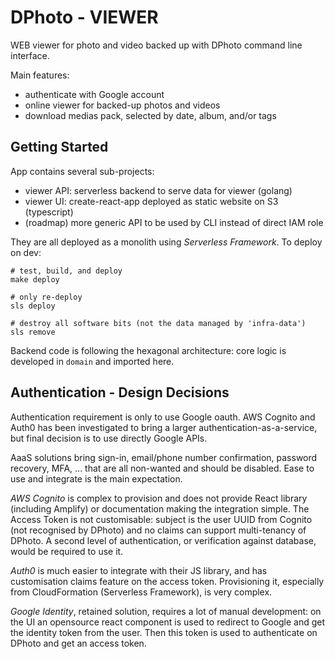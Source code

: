 DPhoto - VIEWER
=======================================

WEB viewer for photo and video backed up with DPhoto command line interface.

Main features:

* authenticate with Google account
* online viewer for backed-up photos and videos
* download medias pack, selected by date, album, and/or tags

Getting Started
---------------------------------------

App contains several sub-projects:

* viewer API: serverless backend to serve data for viewer (golang)
* viewer UI: create-react-app deployed as static website on S3 (typescript)
* (roadmap) more generic API to be used by CLI instead of direct IAM role

They are all deployed as a monolith using _Serverless Framework_. To deploy on dev:

    # test, build, and deploy
    make deploy

    # only re-deploy
    sls deploy

    # destroy all software bits (not the data managed by 'infra-data')
    sls remove

Backend code is following the hexagonal architecture: core logic is developed in `domain` and imported here.

Authentication - Design Decisions
---------------------------------------

Authentication requirement is only to use Google oauth. AWS Cognito and Auth0 has been investigated to bring a larger authentication-as-a-service, but final decision is to use directly Google APIs.

AaaS solutions bring sign-in, email/phone number confirmation, password recovery, MFA, ... that are all non-wanted and should be disabled. Ease to use and integrate is the main expectation.

_AWS Cognito_ is complex to provision and does not provide React library (including Amplify) or documentation making the integration simple. The Access Token is not customisable: subject is the user UUID from Cognito (not recognised by DPhoto) and no
claims can support multi-tenancy of DPhoto. A second level of authentication, or verification against database, would be required to use it.

_Auth0_ is much easier to integrate with their JS library, and has customisation claims feature on the access token. Provisioning it, especially from CloudFormation (Serverless Framework), is very complex.

_Google Identity_, retained solution, requires a lot of manual development: on the UI an opensource react component is used to redirect to Google and get the identity token from the user. Then this token is used to authenticate on DPhoto and get an
access token.
